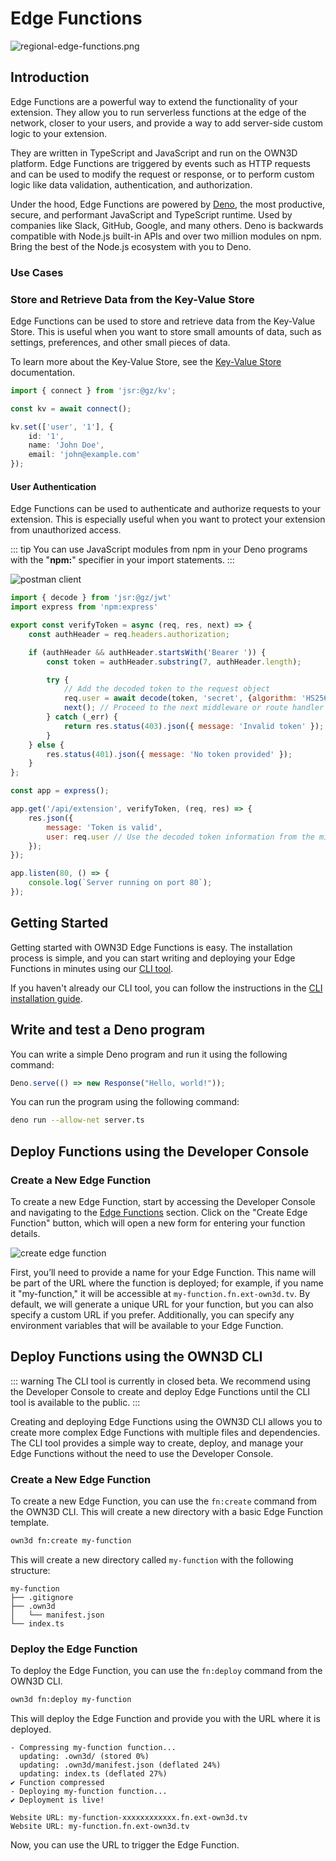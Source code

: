 # Edge Functions <Badge text="closed beta" type="warning"/>

![regional-edge-functions.png](..%2F..%2Fimages%2Fregional-edge-functions.png)

## Introduction

Edge Functions are a powerful way to extend the functionality of your extension. They allow you to run serverless
functions at the edge of the network, closer to your users, and provide a way to add server-side custom logic to your
extension.

They are written in TypeScript and JavaScript and run on the OWN3D platform. Edge Functions are triggered by events such
as HTTP requests and can be used to modify the request or response, or to perform custom logic like data validation,
authentication, and authorization.

Under the hood, Edge Functions are powered by [Deno](https://deno.land/), the most productive, secure, and performant
JavaScript and TypeScript runtime. Used by companies like Slack, GitHub, Google, and many others. Deno is backwards
compatible with Node.js built-in APIs and over two million modules on npm. Bring the best of the Node.js ecosystem with
you to Deno.

### Use Cases

### Store and Retrieve Data from the Key-Value Store

Edge Functions can be used to store and retrieve data from the Key-Value Store. This is useful when you want to store
small amounts of data, such as settings, preferences, and other small pieces of data.

To learn more about the Key-Value Store, see the [Key-Value Store](../cloud/kv.md) documentation.

```typescript
import { connect } from 'jsr:@gz/kv';

const kv = await connect();

kv.set(['user', '1'], {
    id: '1',
    name: 'John Doe',
    email: 'john@example.com'
});
```

#### User Authentication

Edge Functions can be used to authenticate and authorize requests to your extension. This is especially useful when you
want to protect your extension from unauthorized access.

::: tip
You can use JavaScript modules from npm in your Deno programs with the "**npm:**" specifier in your import statements.
:::

![postman client](../../images/Postman_Exh1yNav6L.png)

```js
import { decode } from 'jsr:@gz/jwt'
import express from 'npm:express'

export const verifyToken = async (req, res, next) => {
    const authHeader = req.headers.authorization;

    if (authHeader && authHeader.startsWith('Bearer ')) {
        const token = authHeader.substring(7, authHeader.length);

        try {
            // Add the decoded token to the request object
            req.user = await decode(token, 'secret', {algorithm: 'HS256'});
            next(); // Proceed to the next middleware or route handler
        } catch (_err) {
            return res.status(403).json({ message: 'Invalid token' });
        }
    } else {
        res.status(401).json({ message: 'No token provided' });
    }
};

const app = express();

app.get('/api/extension', verifyToken, (req, res) => {
    res.json({
        message: 'Token is valid',
        user: req.user // Use the decoded token information from the middleware
    });
});

app.listen(80, () => {
    console.log(`Server running on port 80`);
});
```

## Getting Started

Getting started with OWN3D Edge Functions is easy. The installation process is simple, and you can start writing and
deploying your Edge Functions in minutes using our [CLI tool](../cli/).

If you haven't already our CLI tool, you can follow the instructions in
the [CLI installation guide](../cli/README.md#install-deno-and-the-own3d-cli).

## Write and test a Deno program

You can write a simple Deno program and run it using the following command:

```typescript
Deno.serve(() => new Response("Hello, world!"));
```

You can run the program using the following command:

```bash
deno run --allow-net server.ts
```

## Deploy Functions using the Developer Console

### Create a New Edge Function

To create a new Edge Function, start by accessing the Developer Console and navigating to
the [Edge Functions](https://console.dev.own3d.tv/resources/edge-functions) section. Click on the "Create Edge Function"
button, which will open a new form for entering your function details.

![create edge function](../../images/chrome_bWPHXYUvq5.png)

First, you’ll need to provide a name for your Edge Function. This name will be part of the URL where the function is
deployed; for example, if you name it "my-function," it will be accessible at `my-function.fn.ext-own3d.tv`. By default,
we will generate a unique URL for your function, but you can also specify a custom URL if you prefer.
Additionally, you can specify any environment variables that will be available to your Edge Function.

## Deploy Functions using the OWN3D CLI

::: warning
The CLI tool is currently in closed beta. We recommend using the Developer Console to create and deploy Edge Functions
until the CLI tool is available to the public.
:::

Creating and deploying Edge Functions using the OWN3D CLI allows you to create more complex Edge Functions with multiple
files and dependencies. The CLI tool provides a simple way to create, deploy, and manage your Edge Functions without the
need to use the Developer Console.

### Create a New Edge Function

To create a new Edge Function, you can use the `fn:create` command from the OWN3D CLI. This will create a new directory
with a basic Edge Function template.

```bash
own3d fn:create my-function
```

This will create a new directory called `my-function` with the following structure:

```plaintext
my-function
├── .gitignore
├── .own3d
│   └── manifest.json
└── index.ts
```

### Deploy the Edge Function

To deploy the Edge Function, you can use the `fn:deploy` command from the OWN3D CLI.

```bash
own3d fn:deploy my-function
```

This will deploy the Edge Function and provide you with the URL where it is deployed.

```plaintext
- Compressing my-function function...
  updating: .own3d/ (stored 0%)
  updating: .own3d/manifest.json (deflated 24%)
  updating: index.ts (deflated 27%)
✔ Function compressed
- Deploying my-function function...
✔ Deployment is live!

Website URL: my-function-xxxxxxxxxxxx.fn.ext-own3d.tv
Website URL: my-function.fn.ext-own3d.tv
```

Now, you can use the URL to trigger the Edge Function.

